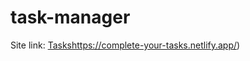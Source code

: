 # task-manager
  Site link: [Tasks](https://complete-your-tasks.netlify.app/)https://complete-your-tasks.netlify.app/)
